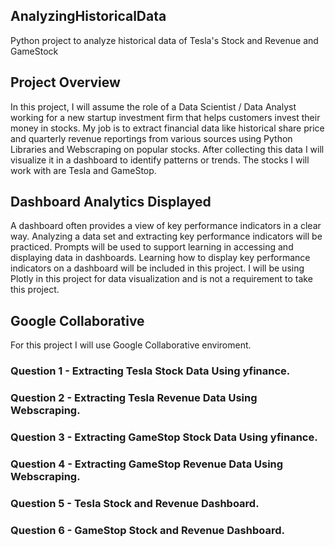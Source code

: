 ## AnalyzingHistoricalData
Python project to analyze historical data of Tesla's Stock and Revenue and GameStock

## Project Overview
In this project, I will assume the role of a Data Scientist / Data Analyst working for a new startup investment firm that helps customers invest their money in stocks. My job is to extract financial data like historical share price and quarterly revenue reportings from various sources using Python Libraries and Webscraping on popular stocks. After collecting this data I will visualize it in a dashboard to identify patterns or trends. The stocks I will work with are Tesla and GameStop.

## Dashboard Analytics Displayed
A dashboard often provides a view of key performance indicators in a clear way. Analyzing a data set and extracting key performance indicators will be practiced. Prompts will be used to support learning in accessing and displaying data in dashboards. Learning how to display key performance indicators on a dashboard will be included in this project. I will be using Plotly in this project for data visualization and is not a requirement to take this project.

## Google Collaborative
For this project I will use Google Collaborative enviroment.

### Question 1 - Extracting Tesla Stock Data Using yfinance.
### Question 2 - Extracting Tesla Revenue Data Using Webscraping.
### Question 3 - Extracting GameStop Stock Data Using yfinance.
### Question 4 - Extracting GameStop Revenue Data Using Webscraping.
### Question 5 - Tesla Stock and Revenue Dashboard.
### Question 6 - GameStop Stock and Revenue Dashboard.
